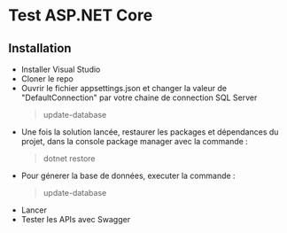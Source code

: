 # Test ASP.NET Core

## Installation
- Installer Visual Studio
- Cloner le repo
- Ouvrir le fichier appsettings.json et changer la valeur de "DefaultConnection" par votre chaine de connection SQL Server
	> update-database
- Une fois la solution lancée, restaurer les packages et dépendances du projet, dans la console package manager avec la commande :
	> dotnet restore
- Pour génerer la base de données, executer la commande :
	> update-database
- Lancer
- Tester les APIs avec Swagger
